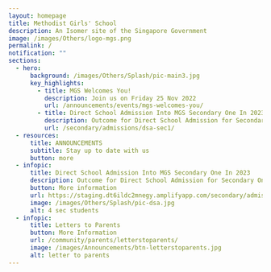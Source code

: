 ```yaml
---
layout: homepage
title: Methodist Girls' School
description: An Isomer site of the Singapore Government
image: /images/Others/logo-mgs.png
permalink: /
notification: ""
sections:
  - hero:
      background: /images/Others/Splash/pic-main3.jpg
      key_highlights:
        - title: MGS Welcomes You!
          description: Join us on Friday 25 Nov 2022
          url: /announcements/events/mgs-welcomes-you/
        - title: Direct School Admission Into MGS Secondary One In 2023
          description: Outcome for Direct School Admission for Secondary One
          url: /secondary/admissions/dsa-sec1/
  - resources:
      title: ANNOUNCEMENTS
      subtitle: Stay up to date with us
      button: more
  - infopic:
      title: Direct School Admission Into MGS Secondary One In 2023
      description: Outcome for Direct School Admission for Secondary One
      button: More information
      url: https://staging.dt6ildc2mnegy.amplifyapp.com/secondary/admissions/dsa-sec1/
      image: /images/Others/Splash/pic-dsa.jpg
      alt: 4 sec students
  - infopic:
      title: Letters to Parents
      button: More Information
      url: /community/parents/letterstoparents/
      image: /images/Announcements/btn-letterstoparents.jpg
      alt: letter to parents
---
```

